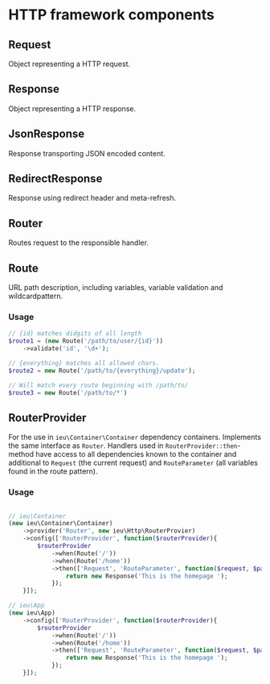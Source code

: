 # HTTP framework components

## Request
Object representing a HTTP request.

## Response
Object representing a HTTP response.

## JsonResponse
Response transporting JSON encoded content.

## RedirectResponse
Response using redirect header and meta-refresh.

## Router
Routes request to the responsible handler.

## Route
URL path description, including variables, variable validation and wildcardpattern.

### Usage
```php
// {id} matches didgits of all length
$route1 = (new Route('/path/to/user/{id}'))
	->validate('id', '\d+');

// {everything} matches all allowed chars.
$route2 = new Route('/path/to/{everything}/update');

// Will match every route beginning with /path/to/
$route3 = new Route('/path/to/*')
```

## RouterProvider
For the use in `ieu\Container\Container` dependency containers. Implements the same interface as `Router`.
Handlers used in `RouterProvider::then`-method have access to all dependencies known to the container and
additional to `Request` (the current request) and `RouteParameter` (all variables found in the route pattern). 
### Usage
```php

// ieu\Container
(new ieu\Container\Container)
	->provider('Router', new ieu\Http\RouterProvier)
	->config(['RouterProvider', function($routerProvider){
		$routerProvider
			->when(Route('/'))
			->when(Route('/home'))
			->then(['Request', 'RouteParameter', function($request, $parameter){
				return new Response('This is the homepage ');
			});
	}]);

// ieu\App
(new ieu\App)
	->config(['RouterProvider', function($routerProvider){
		$routerProvider
			->when(Route('/'))
			->when(Route('/home'))
			->then(['Request', 'RouteParameter', function($request, $parameter){
				return new Response('This is the homepage ');
			});
	}]);
```
